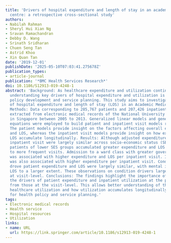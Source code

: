 ```yaml
---
title: 'Drivers of hospital expenditure and length of stay in an academic medical
  centre: a retrospective cross-sectional study'
authors:
- Nabilah Rahman
- Sheryl Hui Xian Ng
- Sravan Ramachandran
- Debby D. Wang
- Srinath Sridharan
- Chuen Seng Tan
- Astrid Khoo
- Xin Quan Tan
date: '2019-12-01'
publishDate: '2025-05-10T07:03:41.275678Z'
publication_types:
- article-journal
publication: '*BMC Health Services Research*'
doi: 10.1186/S12913-019-4248-1
abstract: 'Background: As healthcare expenditure and utilization continue to rise,
  understanding key drivers of hospital expenditure and utilization is crucial in
  policy development and service planning. This study aims to investigate micro drivers
  of hospital expenditure and length of stay (LOS) in an Academic Medical Centre.
  Methods: Data corresponding to 285,767 patients and 207,426 inpatient visits was
  extracted from electronic medical records of the National University of Hospital
  in Singapore between 2005 to 2013. Generalized linear models and generalized estimating
  equations were employed to build patient and inpatient visit models respectively.
  The patient models provide insight on the factors affecting overall expenditure
  and LOS, whereas the inpatient visit models provide insight on how expenditure and
  LOS accumulate longitudinally. Results: Although adjusted expenditure and LOS per
  inpatient visit were largely similar across socio-economic status (SES) groups,
  patients of lower SES groups accumulated greater expenditure and LOS over time due
  to more frequent visits. Admission to a ward class with greater government subsidies
  was associated with higher expenditure and LOS per inpatient visit. Inpatient death
  was also associated with higher expenditure per inpatient visit. Conditions that
  drove patient expenditure and LOS were largely similar, with mental illnesses affecting
  LOS to a larger extent. These observations on condition drivers largely held true
  at visit-level. Conclusions: The findings highlight the importance of distinguishing
  the drivers of patient expenditure and inpatient utilization at the patient-level
  from those at the visit-level. This allows better understanding of the drivers of
  healthcare utilization and how utilization accumulates longitudinally, important
  for health policy and service planning.'
tags:
- Electronic medical records
- Health service
- Hospital resources
- Utilization
links:
- name: URL
  url: https://link.springer.com/article/10.1186/s12913-019-4248-1
---
```

